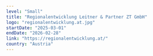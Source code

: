 ```yaml
---
level: "Small"
title: "Regionalentwicklung Leitner & Partner ZT GmbH"
logo: "regionalentwicklung.at.jpg"
startDate: "2025-03-01"
endDate: "2026-02-28"
link: "https://regionalentwicklung.at/"
country: "Austria"
---
```

